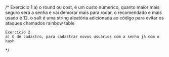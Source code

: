 /*
    Exercício 1
    a) o round ou cost, é um custo númerico, quanto maior mais seguro será a senha e vai demorar mais para rodar, o recomendado e mais usado é 12.
        o salt é uma string aleatória adicionada ao código para evitar os ataques chamados rainbow table

    Exercício 2
    a) O de cadastro, para cadastrar novos usuários com a senha já com o hash
*/